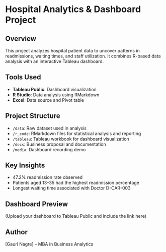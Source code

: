 # Hospital Analytics & Dashboard Project

## Overview
This project analyzes hospital patient data to uncover patterns in readmissions, waiting times, and staff utilization. It combines R-based data analysis with an interactive Tableau dashboard.

## Tools Used
- **Tableau Public**: Dashboard visualization
- **R Studio**: Data analysis using RMarkdown
- **Excel**: Data source and Pivot table

## Project Structure
- `/data`: Raw dataset used in analysis
- `/r_code`: RMarkdown files for statistical analysis and reporting
- `/tableau`: Tableau workbook for dashboard visualization
- `/docs`: Business proposal and documentation
- `/media`: Dashboard recording demo

## Key Insights
- 47.2% readmission rate observed
- Patients aged 13–35 had the highest readmission percentage
- Longest waiting time associated with Doctor D-CAR-003

## Dashboard Preview
(Upload your dashboard to Tableau Public and include the link here)

## Author
[Gauri Nagre] – MBA in Business Analytics
